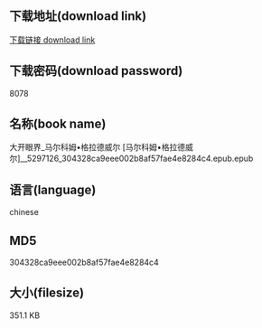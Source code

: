 ## 下载地址(download link)
[下载链接 download link](https://tutu365.netlify.app/?s=%E5%A4%A7%E5%BC%80%E7%9C%BC%E7%95%8C_%E9%A9%AC%E5%B0%94%E7%A7%91%E5%A7%86%E2%80%A2%E6%A0%BC%E6%8B%89%E5%BE%B7%E5%A8%81%E5%B0%94+%5B%E9%A9%AC%E5%B0%94%E7%A7%91%E5%A7%86%E2%80%A2%E6%A0%BC%E6%8B%89%E5%BE%B7%E5%A8%81%E5%B0%94%5D__5297126_304328ca9eee002b8af57fae4e8284c4.epub)

## 下载密码(download password)
8078

## 名称(book name)
大开眼界_马尔科姆•格拉德威尔 [马尔科姆•格拉德威尔]__5297126_304328ca9eee002b8af57fae4e8284c4.epub.epub

## 语言(language)
chinese

## MD5
304328ca9eee002b8af57fae4e8284c4

## 大小(filesize)
351.1 KB
